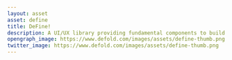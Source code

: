 ```yaml
---
layout: asset
asset: define
title: DeFine!
description: A UI/UX library providing fundamental components to build a rich graphical user interface in no time.
opengraph_image: https://www.defold.com/images/assets/define-thumb.png
twitter_image: https://www.defold.com/images/assets/define-thumb.png
---
```


